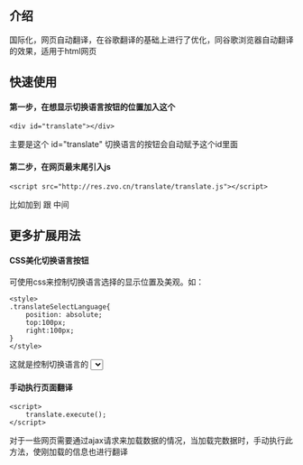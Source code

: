 
## 介绍
国际化，网页自动翻译，在谷歌翻译的基础上进行了优化，同谷歌浏览器自动翻译的效果，适用于html网页


## 快速使用
#### 第一步，在想显示切换语言按钮的位置加入这个

````
<div id="translate"></div>
````

主要是这个 id="translate" 切换语言的按钮会自动赋予这个id里面

#### 第二步，在网页最末尾引入js

````
<script src="http://res.zvo.cn/translate/translate.js"></script>
````

比如加到 </body> 跟 </html> 中间

## 更多扩展用法

#### CSS美化切换语言按钮
可使用css来控制切换语言选择的显示位置及美观。如：

````
<style>
.translateSelectLanguage{
	position: absolute;
	top:100px;
	right:100px;
}
</style>
````
这就是控制切换语言的 <select> 标签

#### 手动执行页面翻译


````
<script>
	translate.execute();
</script>
````
对于一些网页需要通过ajax请求来加载数据的情况，当加载完数据时，手动执行此方法，使刚加载的信息也进行翻译


